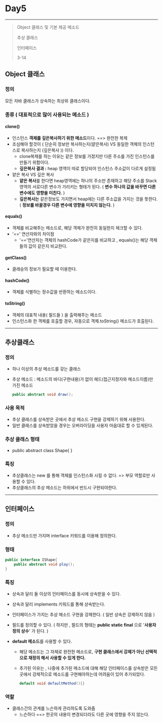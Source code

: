 # Day5

---

> Object 클래스 및 기본 제공 메소드 
>
> 추상 클래스 
>
> 인터페이스 
>
> 3-14

## Object 클래스 

### 정의

모든 자바 클래스가 상속하는 최상위 클래스이다. 

### 종류 ( 대표적으로 많이 사용되는 메소드 )

#### clone()

- 인스턴스 **객체를 깊은복사하기 위한 메소드**이다. ==> 완전한 복제 
- 조심해야 할것이 ( 단순히 정보만 복사하는지(얕은복사) VS 동일한 객체의 인스턴스로 복사하는지 (깊은복사 )) 이다. 
  - clone복제를 하는 이유는 같은 정보를 가졌지만 다른 주소를 가진 인스턴스를 만들기 위함이다. 
  - **깊은복사 결과 :** heap 영역이 따로 할당되어 인스턴스 주소값이 다르게 설정됨 
- 얕은 복사 VS 깊은 복사
  - **얕은 복사**를 한다면 heap영역에는 하나의 주소만 존재하고 해당 주소를 Stack 영역의 서로다른 변수가 가리키는 형태가 된다. ( **변수 하나의 값을 바꾸면 다른 변수에도 영향을 미친다.** )
  - **깊은복사는** 같은정보도 가지면서 heap에는 다른 주소값을 가지는 것을 뜻한다.  ( **정보를 바꿀경우 다른 변수에 영향을 미치지 않는다.** )

#### equals()

- 객체를 비교해주는 메소드로, 해당 객체가 완전히 동일한지 체크할 수 있다. 
- '==' 연산자와의 차이점
  - '=='연산자는 객체의 hashCode가 같은지를 비교하고 , equals()는 해당 객체들의 값이 같은지 비교한다. 

#### getClass()

- 클래승의 정보가 필요할 때 이용한다. 

#### hashCode()

- 객체를 식별하는 정수값을 반환하는 메소드이다. 

#### toString()

- 객체의 대표적 내용( 필드들 ) 을 출력해주는 메소드
- 인스턴스화 한 객체를 호출할 경우, 자동으로 객체.toString() 메소드가 호출된다. 

---

## 추상클래스 

### 정의

- 하나 이상의 추상 메소드를 갖는 클래스 

- 추상 메소드 : 메소드의 바디(구현내용)가 없이 헤드(접근지정자와 메소드이름)만 가진 메소드 

  ```java
  public abstract void draw();
  ```

### 사용 목적

- 추상 클래스를 상속받은 곳에서 추상 메소드 구현을 강제하기 위해 사용한다. 
- 일반 클래스를 상속받았을 경우는 오버라이딩을 사용자 마음대로 할 수 있게된다. 

### 추상 클래스 형태

- public abstract class Shape{ }

### 특징 

- 추상클래스는 new 를 통해 객체를 인스턴스화 시킬 수 없다. => 부모 역할로만 사용할 수 있다.
- 추상클래스의 추상 메소드는 하위에서 반드시 구현되야한다. 

---

## 인터페이스 

### 정의

- 추상 메소드만 가지며 interface 키워드를 이용해 정의한다. 

### 형태

```java
public interface IShape{
    public abstract void play();
}
```

### 특징

- 상속과 달리 둘 이상의 인터페이스를 동시에 상속받을 수 있다. 

- 상속과 달리 implements 키워드를 통해 상속받는다. 

- 인터페이스가 가지는 추상 메소드 구현을 강제한다. ( 일반 상속은 강제하지 않음 )

- 필드를 정의할 수 있다. ( 하지만 , 필드의 형태는 **public static final** 으로 '**사용자 정의 상수**' 가 된다. )

- **default 메소드**를 사용할 수 있다. 

  - 해당 메소드는 그 자체로 완전한 메소드로, **구현 클래스에서 강제가 아닌 선택적으로 재정의 해서 사용할 수 있게 한다.** 

  - 추가된 이유는 , 나중에 추가된 메소드에 대해 해당 인터페이스를 상속받은 모든 곳에서 강제적으로 메소드를 구현해야하는데 어려움이 있어 추가되었다. 

    ```java
    default void defaultMethod(){}
    ```

### 역할

- 클래스간의 관계를 느슨하게 관리하도록 도와줌 
  - 느슨하다 ==>  한곳의 내용이 변경되더라도 다른 곳에 영향을 주지 않는다.



